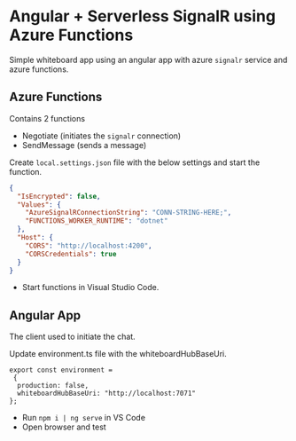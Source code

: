 # Angular + Serverless SignalR using Azure Functions

Simple whiteboard app using an angular app with azure ``signalr`` service and azure functions.

## Azure Functions

Contains 2 functions

- Negotiate (initiates the ``signalr`` connection)
- SendMessage (sends a message)

Create ``local.settings.json`` file with the below settings and start the function.

```JSON
{
  "IsEncrypted": false,
  "Values": {
    "AzureSignalRConnectionString": "CONN-STRING-HERE;",
    "FUNCTIONS_WORKER_RUNTIME": "dotnet"
  },
  "Host": {
    "CORS": "http://localhost:4200",
    "CORSCredentials": true
  }
}
```

- Start functions in Visual Studio Code.

## Angular App

The client used to initiate the chat.

Update environment.ts file with the whiteboardHubBaseUri.

```TS
export const environment =
 {
  production: false,
  whiteboardHubBaseUri: "http://localhost:7071"
};
```

- Run ```npm i | ng serve``` in VS Code
- Open browser and test